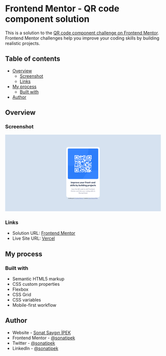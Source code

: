 # Frontend Mentor - QR code component solution

This is a solution to the [QR code component challenge on Frontend Mentor](https://www.frontendmentor.io/challenges/qr-code-component-iux_sIO_H). Frontend Mentor challenges help you improve your coding skills by building realistic projects. 

## Table of contents

- [Overview](#overview)
  - [Screenshot](#screenshot)
  - [Links](#links)
- [My process](#my-process)
  - [Built with](#built-with)
- [Author](#author)

## Overview

### Screenshot
![Screenshot](./screenshot.png)

### Links

- Solution URL: [Frontend Mentor](https://www.frontendmentor.io/solutions/responsive-qr-code-card-component-using-css-grid-and-flexbox-l73HDK7ApK)
- Live Site URL: [Vercel](https://qr-code-component-mauve-beta.vercel.app/)

## My process

### Built with

- Semantic HTML5 markup
- CSS custom properties
- Flexbox
- CSS Grid
- CSS variables
- Mobile-first workflow

## Author

- Website - [Sonat Saygın İPEK](https://www.sonatipek.com)
- Frontend Mentor - [@sonatipek](https://www.frontendmentor.io/profile/sonatipek)
- Twitter - [@sonatipek](https://www.twitter.com/sonatipek)
- LinkedIn - [@sonatipek](https://www.linkedin.com/in/sonatipek)